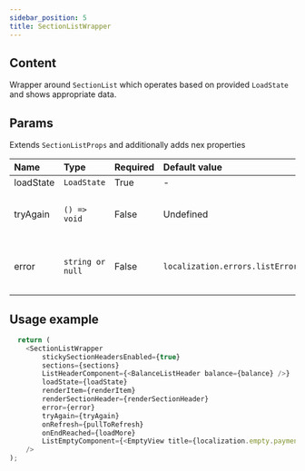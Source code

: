 ```yaml
---
sidebar_position: 5
title: SectionListWrapper
---
```

## Content

Wrapper around `SectionList` which operates based on provided `LoadState` and shows appropriate data.

## Params
Extends `SectionListProps` and additionally adds nex properties

| Name            | Type           | Required       | Default value  | Description
|:----------------|:---------------|:---------------|:---------------|:---------------------------    
| loadState           | `LoadState`         | True           | -              | Load state
| tryAgain        | `() => void`         | False          | Undefined             | Action callback which occurs when pressing on Try Again
| error        | `string or null`         | False          | `localization.errors.listErrorTitle`       | Error text which will be shown to user in case if `loadState == LoadState.error`

## Usage example

```typescript jsx
  return (
    <SectionListWrapper
        stickySectionHeadersEnabled={true}
        sections={sections}
        ListHeaderComponent={<BalanceListHeader balance={balance} />}
        loadState={loadState}
        renderItem={renderItem}
        renderSectionHeader={renderSectionHeader}
        error={error}
        tryAgain={tryAgain}
        onRefresh={pullToRefresh}
        onEndReached={loadMore}
        ListEmptyComponent={<EmptyView title={localization.empty.payment} description={localization.empty.paymentDescription} />}
    />
);
```
